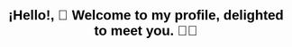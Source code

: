 <h1 align="center" style="font-family: 'Arial', sans-serif; font-size: 24px; color: black;">¡Hello!, 🌟 Welcome to my profile, delighted to meet you. 🚀✨</h1>

<!--

<p align="center">
  <em>
  
    This is ME, Akash chowrasia, a <b>final year</b> undergraduate from  <b>Amritsar college of engineering & technology
    
  </em> 
</p>


Here are some ideas to get you started:

- 🔭 I’m currently working on ...
- 🌱 I’m currently learning ...
- 👯 I’m looking to collaborate on ...
- 🤔 I’m looking for help with ...
- 💬 Ask me about ...
- 📫 How to reach me: ...
- 😄 Pronouns: ...
- ⚡ Fun fact: ...
-->
